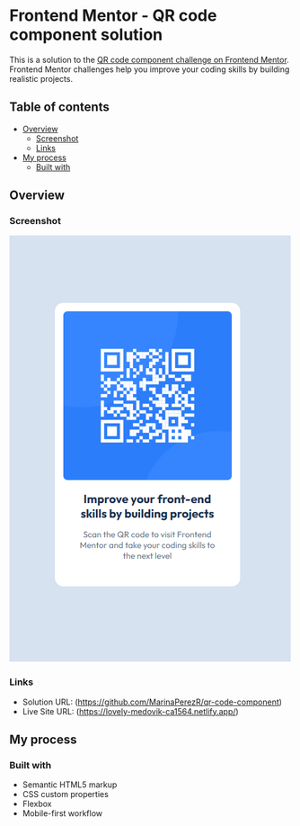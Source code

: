 # Frontend Mentor - QR code component solution

This is a solution to the [QR code component challenge on Frontend Mentor](https://www.frontendmentor.io/challenges/qr-code-component-iux_sIO_H). Frontend Mentor challenges help you improve your coding skills by building realistic projects. 

## Table of contents

- [Overview](#overview)
  - [Screenshot](#screenshot)
  - [Links](#links)
- [My process](#my-process)
  - [Built with](#built-with)


## Overview

### Screenshot

![](./qr.png)

### Links

- Solution URL: (https://github.com/MarinaPerezR/qr-code-component)
- Live Site URL: (https://lovely-medovik-ca1564.netlify.app/)

## My process

### Built with

- Semantic HTML5 markup
- CSS custom properties
- Flexbox
- Mobile-first workflow
